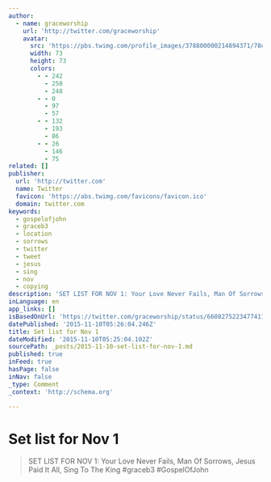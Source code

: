```yaml
---
author:
  - name: graceworship
    url: 'http://twitter.com/graceworship'
    avatar:
      src: 'https://pbs.twimg.com/profile_images/378800000214894371/78ea3a928ed48976703ba7f47edc24ef_bigger.jpeg'
      width: 73
      height: 73
      colors:
        - - 242
          - 250
          - 248
        - - 0
          - 97
          - 57
        - - 132
          - 193
          - 86
        - - 26
          - 146
          - 75
related: []
publisher:
  url: 'http://twitter.com'
  name: Twitter
  favicon: 'https://abs.twimg.com/favicons/favicon.ico'
  domain: twitter.com
keywords:
  - gospelofjohn
  - graceb3
  - location
  - sorrows
  - twitter
  - tweet
  - jesus
  - sing
  - nov
  - copying
description: 'SET LIST FOR NOV 1: Your Love Never Fails, Man Of Sorrows, Jesus Paid It All, Sing To The King #graceb3 #GospelOfJohn'
inLanguage: en
app_links: []
isBasedOnUrl: 'https://twitter.com/graceworship/status/660827522347741184'
datePublished: '2015-11-10T05:26:04.246Z'
title: Set list for Nov 1
dateModified: '2015-11-10T05:25:04.102Z'
sourcePath: _posts/2015-11-10-set-list-for-nov-1.md
published: true
inFeed: true
hasPage: false
inNav: false
_type: Comment
_context: 'http://schema.org'

---
```

# Set list for Nov 1

> SET LIST FOR NOV 1&colon; Your Love Never Fails&comma; Man Of Sorrows&comma; Jesus Paid It All&comma; Sing To The King &num;graceb3 &num;GospelOfJohn